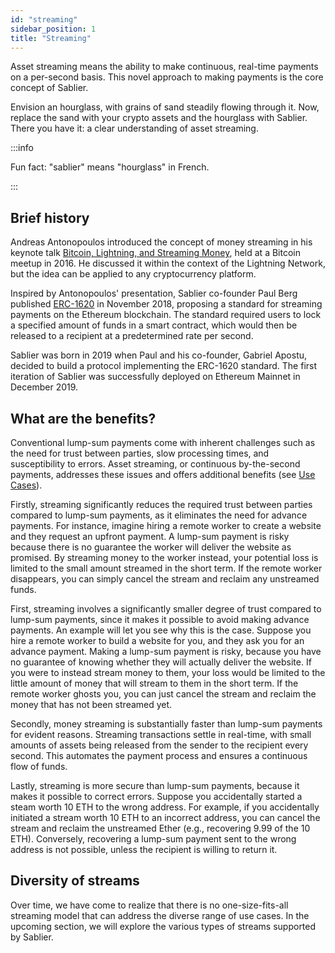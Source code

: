 ```yaml
---
id: "streaming"
sidebar_position: 1
title: "Streaming"
---
```


Asset streaming means the ability to make continuous, real-time payments on a per-second basis. This novel approach to
making payments is the core concept of Sablier.

Envision an hourglass, with grains of sand steadily flowing through it. Now, replace the sand with your crypto assets
and the hourglass with Sablier. There you have it: a clear understanding of asset streaming.

:::info

Fun fact: "sablier" means "hourglass" in French.

:::

## Brief history

Andreas Antonopoulos introduced the concept of money streaming in his keynote talk
[Bitcoin, Lightning, and Streaming Money](https://www.youtube.com/watch?v=gF_ZQ_eijPs), held at a Bitcoin meetup
in 2016. He discussed it within the context of the Lightning Network, but the idea can be applied to any cryptocurrency
platform.

Inspired by Antonopoulos' presentation, Sablier co-founder Paul Berg published
[ERC-1620](https://eips.ethereum.org/EIPS/eip-1620) in November 2018, proposing a standard for streaming payments on the
Ethereum blockchain. The standard required users to lock a specified amount of funds in a smart contract, which would
then be released to a recipient at a predetermined rate per second.

Sablier was born in 2019 when Paul and his co-founder, Gabriel Apostu, decided to build a protocol implementing the
ERC-1620 standard. The first iteration of Sablier was successfully deployed on Ethereum Mainnet in December 2019.

## What are the benefits?

Conventional lump-sum payments come with inherent challenges such as the need for trust between parties, slow processing
times, and susceptibility to errors. Asset streaming, or continuous by-the-second payments, addresses these issues and
offers additional benefits (see [Use Cases](/concepts/use-cases)).

Firstly, streaming significantly reduces the required trust between parties compared to lump-sum payments, as it
eliminates the need for advance payments. For instance, imagine hiring a remote worker to create a website and they
request an upfront payment. A lump-sum payment is risky because there is no guarantee the worker will deliver the
website as promised. By streaming money to the worker instead, your potential loss is limited to the small amount
streamed in the short term. If the remote worker disappears, you can simply cancel the stream and reclaim any unstreamed
funds.

First, streaming involves a significantly smaller degree of trust compared to lump-sum payments, since it makes it
possible to avoid making advance payments. An example will let you see why this is the case. Suppose you hire a remote
worker to build a website for you, and they ask you for an advance payment. Making a lump-sum payment is risky, because
you have no guarantee of knowing whether they will actually deliver the website. If you were to instead stream money to
them, your loss would be limited to the little amount of money that will stream to them in the short term. If the remote
worker ghosts you, you can just cancel the stream and reclaim the money that has not been streamed yet.

Secondly, money streaming is substantially faster than lump-sum payments for evident reasons. Streaming transactions
settle in real-time, with small amounts of assets being released from the sender to the recipient every second. This
automates the payment process and ensures a continuous flow of funds.

Lastly, streaming is more secure than lump-sum payments, because it makes it possible to correct errors. Suppose you
accidentally started a steam worth 10 ETH to the wrong address. For example, if you accidentally initiated a stream
worth 10 ETH to an incorrect address, you can cancel the stream and reclaim the unstreamed Ether (e.g., recovering 9.99
of the 10 ETH). Conversely, recovering a lump-sum payment sent to the wrong address is not possible, unless the
recipient is willing to return it.

## Diversity of streams

Over time, we have come to realize that there is no one-size-fits-all streaming model that can address the diverse range
of use cases. In the upcoming section, we will explore the various types of streams supported by Sablier.
